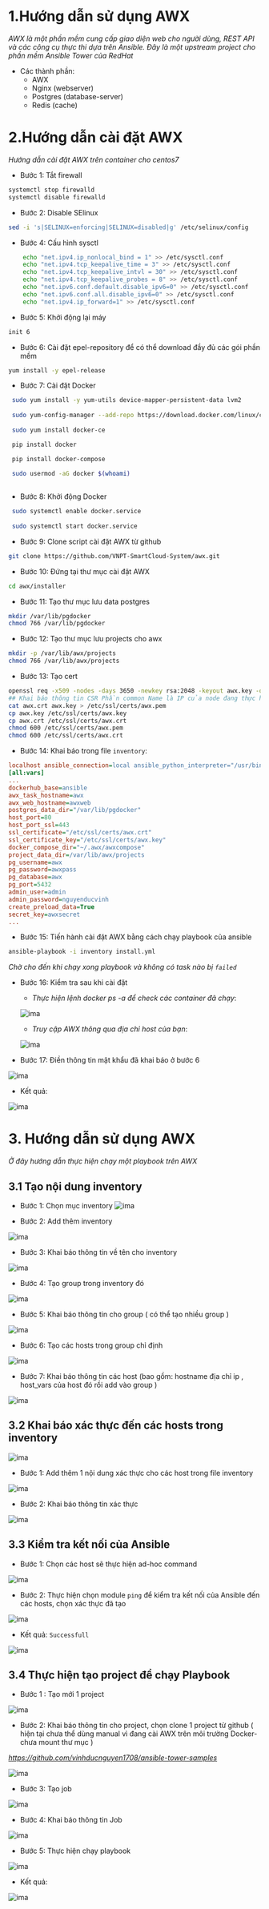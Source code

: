 # 1.Hướng dẫn sử dụng AWX 

*AWX là một phần mềm cung cấp giao diện web cho người dùng, REST API và các công cụ thực thi dựa trên Ansible. Đây là một upstream project cho phần mềm Ansible Tower của RedHat*

- Các thành phần:
	- AWX
	- Nginx (webserver)
	- Postgres (database-server)
    - Redis (cache)
# 2.Hướng dẫn cài đặt AWX

*Hướng dẫn cài đặt AWX trên container cho centos7*

- Bước 1: Tắt firewall
```sh
systemctl stop firewalld
systemctl disable firewalld
```
- Bước 2: Disable SElinux
```sh
sed -i 's|SELINUX=enforcing|SELINUX=disabled|g' /etc/selinux/config
```
- Bước 4: Cấu hình sysctl 
```sh
    echo "net.ipv4.ip_nonlocal_bind = 1" >> /etc/sysctl.conf
    echo "net.ipv4.tcp_keepalive_time = 3" >> /etc/sysctl.conf
    echo "net.ipv4.tcp_keepalive_intvl = 30" >> /etc/sysctl.conf
    echo "net.ipv4.tcp_keepalive_probes = 8" >> /etc/sysctl.conf
	echo "net.ipv6.conf.default.disable_ipv6=0" >> /etc/sysctl.conf
	echo "net.ipv6.conf.all.disable_ipv6=0" >> /etc/sysctl.conf
    echo "net.ipv4.ip_forward=1" >> /etc/sysctl.conf
```

- Bước 5: Khởi động lại máy
```sh
init 6
```


- Bước 6: Cài đặt epel-repository để có thể download đầy đủ các gói phần mềm
```sh
yum install -y epel-release
```

- Bước 7: Cài đặt Docker 
```sh
 sudo yum install -y yum-utils device-mapper-persistent-data lvm2
 
 sudo yum-config-manager --add-repo https://download.docker.com/linux/centos/docker-ce.repo
 
 sudo yum install docker-ce

 pip install docker

 pip install docker-compose
 
 sudo usermod -aG docker $(whoami)
 
```

- Bước 8: Khởi động Docker
```sh
 sudo systemctl enable docker.service
 
 sudo systemctl start docker.service
```


- Bước 9: Clone script cài đặt AWX từ github 
```sh
git clone https://github.com/VNPT-SmartCloud-System/awx.git
```

- Bước 10: Đứng tại thư mục cài đặt AWX
```sh
cd awx/installer
```

- Bước 11: Tạo thư mục lưu data postgres
```sh
mkdir /var/lib/pgdocker
chmod 766 /var/lib/pgdocker
```
- Bước 12: Tạo thư mục lưu projects cho awx
```sh
mkdir -p /var/lib/awx/projects
chmod 766 /var/lib/awx/projects
```

- Bước 13: Tạo cert 
```sh
openssl req -x509 -nodes -days 3650 -newkey rsa:2048 -keyout awx.key -out awx.crt
## Khai báo thông tin CSR Phần common Name là IP của node đang thực hiện
cat awx.crt awx.key > /etc/ssl/certs/awx.pem
cp awx.key /etc/ssl/certs/awx.key
cp awx.crt /etc/ssl/certs/awx.crt
chmod 600 /etc/ssl/certs/awx.pem
chmod 600 /etc/ssl/certs/awx.crt
```

- Bước 14: Khai báo trong file `inventory`:
```ini
localhost ansible_connection=local ansible_python_interpreter="/usr/bin/env python3"
[all:vars]
...
dockerhub_base=ansible
awx_task_hostname=awx
awx_web_hostname=awxweb
postgres_data_dir="/var/lib/pgdocker"
host_port=80
host_port_ssl=443
ssl_certificate="/etc/ssl/certs/awx.crt"
ssl_certificate_key="/etc/ssl/certs/awx.key"
docker_compose_dir="~/.awx/awxcompose"
project_data_dir=/var/lib/awx/projects
pg_username=awx
pg_password=awxpass
pg_database=awx
pg_port=5432
admin_user=admin
admin_password=nguyenducvinh
create_preload_data=True
secret_key=awxsecret
...
```

- Bước 15: Tiến hành cài đặt AWX bằng cách chạy playbook của ansible 
```sh
ansible-playbook -i inventory install.yml
```

*Chờ cho đến khi chạy xong playbook và không có task nào bị `failed`*

- Bước 16: Kiểm tra sau khi cài đặt

	- *Thực hiện lệnh docker ps -a để check các container đã chạy*:

	![ima](../images/awx-1.png)

	- *Truy cập AWX thông qua địa chỉ host của bạn*: 
	
	![ima](../images/awx-2.png)


- Bước 17: Điền thông tin mật khẩu đã khai báo ở bước 6

![ima](../images/awx-3.png)


- Kết quả: 

![ima](../images/awx-4.png)


# 3. Hướng dẫn sử dụng AWX 


*Ở đây hướng dẫn thực hiện chạy một playbook trên AWX*

## 3.1 Tạo nội dung inventory

- Bước 1: Chọn mục inventory
![ima](../images/awx-5.png)


- Bước 2: Add thêm inventory

![ima](../images/awx-6.png)


- Bước 3: Khai báo thông tin về tên cho inventory

![ima](../images/awx-7.png)

- Bước 4: Tạo group trong inventory đó

![ima](../images/awx-8.png)

- Bước 5: Khai báo thông tin cho group ( có thể tạo nhiều group )

![ima](../images/awx-9.png)


- Bước 6: Tạo các hosts trong group chỉ định

![ima](../images/awx-10.png)


- Bước 7: Khai báo thông tin các host (bao gồm: hostname địa chỉ ip , host_vars của host đó rồi add vào group )

![ima](../images/awx-11.png)


## 3.2 Khai báo xác thực đến các hosts trong inventory


![ima](../images/awx-12.png)

- Bước 1: Add thêm 1 nội dung xác thực cho các host trong  file inventory

![ima](../images/awx-13.png)


- Bước 2: Khai báo thông tin xác thực

![ima](../images/awx-14.png)


## 3.3 Kiểm tra kết nối của Ansible


- Bước 1: Chọn các host sẽ thực hiện ad-hoc command

![ima](../images/awx-15.png)

- Bước 2: Thực hiện chọn module `ping` để kiểm tra kết nối của Ansible đến các hosts, chọn xác thực đã tạo

![ima](../images/awx-16.png)

- Kết quả: `Successfull`

![ima](../images/awx-17.png)



## 3.4 Thực hiện tạo project để chạy Playbook

- Bước 1 : Tạo mới 1 project

![ima](../images/awx-18.png)


- Bước 2: Khai báo thông tin cho project, chọn clone 1 project từ github ( hiện tại chưa thể dùng manual vì đang cài AWX trên môi trường Docker- chưa mount thư mục )

*https://github.com/vinhducnguyen1708/ansible-tower-samples*


![ima](../images/awx-19.png)

- Bước 3: Tạo job 

![ima](../images/awx-20.png)


- Bước 4: Khai báo thông tin Job

![ima](../images/awx-21.png)


- Bước 5: Thực hiện chạy playbook

![ima](../images/awx-22.png)

- Kết quả:

![ima](../images/awx-23.png)